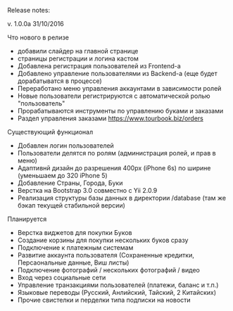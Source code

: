 Release notes:

v. 1.0.0a 31/10/2016

Что нового в релизе

- добавили слайдер на главной странице
- страницы регистрации и логина кастом
- Добавлена регистрация пользователей из Frontend-a
- Добавлено управление пользователями из Backend-a
  (еще будет дорабатыватся в процессе)
- Переработано меню управления аккаунтами в зависимости ролей
- Новые пользователи регистрируются с автоматической ролью "пользователь"
- Прорабатываются инструменты по управлению буками и заказами
- Раздел управления заказами https://www.tourbook.biz/orders

Существующий функционал

- Добавлен логин пользователей
- Пользователи делятся по ролям (администрация ролей, и прав в меню)
- Адаптивнй дизайн до разрешения 400px (iPhone 6s) по ширине
  (уменьшаем до 320 iPhone 5)
- Добавление Страны, Города, Буки
- Верстка на Bootstrap 3.0 совместно с Yii 2.0.9
- Реализация структуры базы данных в директории /database
  (там же бэкап текущей стабильной версии)

Планируется

- Верстка виджетов для покупки Буков
- Создание корзины для покупки нескольких буков сразу
- Подключение к платежным системам
- Развитие аккаунта пользователя
  (Сохраненные кредитки, Персаональные данные, Виш листы)
- Подключение фотографий / нескольких фотографий / видео
- Вход через социальные сети
- Управление транзакциями пользователей (платежи, баланс и т.п.)
- Языковые переводы (Русский, Анлийский, Тайский, 2 Китайских)
- Прочие свистелки и перделки типа подписки на новости
